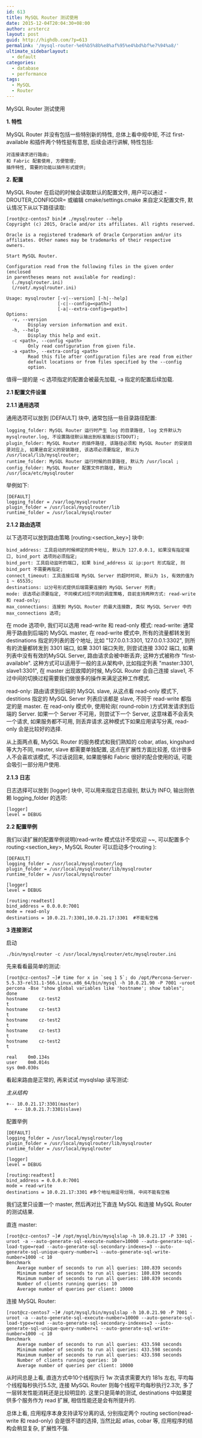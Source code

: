 ```yaml
---
id: 613
title: MySQL Router 测试使用
date: 2015-12-04T20:04:30+08:00
author: arstercz
layout: post
guid: http://highdb.com/?p=613
permalink: '/mysql-router-%e6%b5%8b%e8%af%95%e4%bd%bf%e7%94%a8/'
ultimate_sidebarlayout:
  - default
categories:
  - database
  - performance
tags:
  - MySQL
  - Router
---
```

MySQL Router 测试使用

<strong>1. 特性</strong>

MySQL Router 并没有包括一些特别新的特性, 总体上看中规中矩, 不过 first-available 和插件两个特性挺有意思, 后续会进行讲解, 特性包括:
```
对连接请求进行路由;
和 Fabric 配套使用, 方便管理;
插件特性, 需要的功能以插件形式提供;
``` 
<more></more>

<strong>2. 配置</strong>

MySQL Router 在启动的时候会读取默认的配置文件, 用户可以通过  -DROUTER_CONFIGDIR=<path> 或编辑 cmake/settings.cmake 来自定义配置文件, 默认情况下从以下路径读取:
```
[root@cz-centos7 bin]# ./mysqlrouter --help
Copyright (c) 2015, Oracle and/or its affiliates. All rights reserved.

Oracle is a registered trademark of Oracle Corporation and/or its
affiliates. Other names may be trademarks of their respective
owners.

Start MySQL Router.

Configuration read from the following files in the given order (enclosed
in parentheses means not available for reading):
  (./mysqlrouter.ini)
  (/root/.mysqlrouter.ini)

Usage: mysqlrouter [-v|--version] [-h|--help]
                   [-c|--config=<path>]
                   [-a|--extra-config=<path>]
Options:
  -v, --version
        Display version information and exit.
  -h, --help
        Display this help and exit.
  -c <path>, --config <path>
        Only read configuration from given file.
  -a <path>, --extra-config <path>
        Read this file after configuration files are read from either
        default locations or from files specified by the --config
        option.
```

值得一提的是 -c 选项指定的配置会被最先加载, -a 指定的配置后续加载.

<strong>2.1 配置文件设置</strong>

<strong>2.1.1 通用选项</strong>

通用选项可以放到 [DEFAULT] 块中, 通常包括一些目录路径配置:
```
logging_folder: MySQL Router 运行时产生 log 的目录路径, log 文件默认为 mysqlrouter.log, 不设置路径默认输出到标准输出(STDOUT);
plugin_folder: MySQL Router 的插件路径, 该路径必须和 MySQL Router 的安装目录对应上, 如果是自定义的安装路径, 该选项必须要指定, 默认为 /usr/local/lib/mysqlrouter;
runtime_folder: MySQL Router 运行时候的目录路径, 默认为 /usr/local ;
config_folder: MySQL Router 配置文件的路径, 默认为 /usr/loca/etc/mysqlrouter
```

举例如下:
```
[DEFAULT]
logging_folder = /var/log/mysqlrouter
plugin_folder = /usr/local/mysqlrouter/lib
runtime_folder = /usr/local/mysqlrouter
```

<strong>2.1.2 路由选项</strong>

以下选项可以放到路由策略 [routing:<section_key>] 块中:
```
bind_address: 工具启动的时候绑定的网卡地址, 默认为 127.0.0.1, 如果没有指定端口, bind_port 选项则必须指定;
bind_port: 工具启动监听的端口, 如果 bind_address 以 ip:port 形式指定, 则 bind_port 不需要再指定;
connect_timeout: 工具连接后端 MySQL Server 的超时时间, 默认为 1s, 有效的值为 1 ~ 65535;
destinations: 以分号形式提供后端需要连接的 MySQL Server 列表;
mode: 该选项必须要指定, 不同模式对应不同的调度策略, 目前支持两种方式: read-write 和 read-only;
max_connections: 连接到 MySQL Router 的最大连接数, 类似 MySQL Server 中的 max_connections 选项;
```

在 mode 选项中, 我们可以选用 read-write 和 read-only 模式:
read-write: 通常用于路由到后端的 MySQL master, 在 read-write 模式中, 所有的流量都转发到 destinations 指定的列表的首个地址, 比如 "127.0.0.1:3301, 127.0.0.1:3302", 则所有的流量都转发到 3301 端口, 如果 3301 端口失败, 则尝试连接 3302 端口, 如果列表中没有有效的MySQL Server, 路由请求会被中断丢弃; 这种方式被称作 "first-available". 这种方式可以适用于一般的主从架构中, 比如指定列表 "master:3301, slave1:3301", 在 master 出现故障的时候, MySQL Router 会自己连接 slave1, 不过中间的切换过程需要我们做很多的操作来满足这种工作模式.

read-only: 路由请求到后端的 MySQL slave, 从这点看 read-only 模式下, destitions 指定的 MySQL Server 列表应该都是 slave, 不同于 read-write 都指定的是 master. 在 read-only 模式中, 使用轮询( round-robin )方式转发请求到后端的 Server. 如果一个 Server 不可用，则尝试下一个 Server, 这意味着不会丢失一个请求, 如果服务都不可用, 则丢弃请求.这种模式下如果应用读写分离, read-only 会是比较好的选择.

从上面两点看, MySQL Router 的服务模式和我们熟知的 cobar, atlas, kingshard 等大为不同, master, slave 都需要单独配置, 这点在扩展性方面比较差, 估计很多人不会喜欢该模式, 不过话说回来, 如果能够和 Fabric 很好的配合使用的话, 可能会吸引一部分用户使用.

<strong>2.1.3 日志</strong>
 
  日志选择可以放到 [logger] 块中, 可以用来指定日志级别, 默认为 INFO, 输出则依赖 logging_folder 的选项:
```
[logger]
level = DEBUG
```

<strong>2.2 配置举例</strong>

我们以读扩展的配置举例说明(read-write 模式估计不受欢迎 ~~, 可以配置多个 routing:<section_key>, MySQL Router 可以启动多个routing ):
```
[DEFAULT]
logging_folder = /usr/local/mysqlrouter/log
plugin_folder = /usr/local/mysqlrouter/lib/mysqlrouter
runtime_folder = /usr/local/mysqlrouter

[logger]
level = DEBUG

[routing:readtest]
bind_address = 0.0.0.0:7001
mode = read-only
destinations = 10.0.21.7:3301,10.0.21.17:3301  #不能有空格
```

<strong>3  连接测试</strong>

启动
```
./bin/mysqlrouter -c /usr/local/mysqlrouter/etc/mysqlrouter.ini
```
   先来看看最简单的测试:
```
[root@cz-centos7 ~]# time for x in `seq 1 5`; do /opt/Percona-Server-5.5.33-rel31.1-566.Linux.x86_64/bin/mysql -h 10.0.21.90 -P 7001 -uroot percona -Bse "show global variables like 'hostname'; show tables"; done
hostname	cz-test2
t
hostname	cz-test3
t
hostname	cz-test2
t
hostname	cz-test3
t
hostname	cz-test2
t

real	0m0.134s
user	0m0.014s
sys	0m0.030s
```
看起来路由是正常的, 再来试试 mysqlslap 读写测试:

*主从结构*
```
+-- 10.0.21.17:3301(master)
   +-- 10.0.21.7:3301(slave)
```

配置举例
```
[DEFAULT]
logging_folder = /usr/local/mysqlrouter/log
plugin_folder = /usr/local/mysqlrouter/lib/mysqlrouter
runtime_folder = /usr/local/mysqlrouter

[logger]
level = DEBUG

[routing:readtest]
bind_address = 0.0.0.0:7001
mode = read-write
destinations = 10.0.21.17:3301 #多个地址用逗号分隔, 中间不能有空格
```

我们这里只设置一个 master, 然后再对比下直连 MySQL 和连接 MySQL Router 的测试结果.

直连 master: 
```
[root@cz-centos7 ~]# /opt/mysql/bin/mysqlslap -h 10.0.21.17 -P 3301 -uroot -a --auto-generate-sql-execute-number=10000 --auto-generate-sql-load-type=read --auto-generate-sql-secondary-indexes=3 --auto-generate-sql-unique-query-number=1 --auto-generate-sql-write-number=1000 -c 10
Benchmark
	Average number of seconds to run all queries: 180.839 seconds
	Minimum number of seconds to run all queries: 180.839 seconds
	Maximum number of seconds to run all queries: 180.839 seconds
	Number of clients running queries: 10
	Average number of queries per client: 10000
```

连接 MySQL Router:
```
[root@cz-centos7 ~]# /opt/mysql/bin/mysqlslap -h 10.0.21.90 -P 7001 -uroot -a --auto-generate-sql-execute-number=10000 --auto-generate-sql-load-type=read --auto-generate-sql-secondary-indexes=3 --auto-generate-sql-unique-query-number=1 --auto-generate-sql-write-number=1000 -c 10
Benchmark
	Average number of seconds to run all queries: 433.598 seconds
	Minimum number of seconds to run all queries: 433.598 seconds
	Maximum number of seconds to run all queries: 433.598 seconds
	Number of clients running queries: 10
	Average number of queries per client: 10000
```

从时间总是上看, 直连方式中10个线程执行 1w 次请求需要大约 181s 左右, 平均每个线程每秒执行5.5次, 连接 MySQL Router 则每个线程平均每秒执行2.3次, 多了一层转发性能消耗还是比较明显的. 这里只是简单的测试, destinations 中如果提供多个服务作为 read 扩展, 相信性能还是会有所提升的.

总体上看, 应用程序本身支持读写分离的话, 分别指定两个 routing section(read-write 和 read-only) 会是很不错的选择, 当然比起 atlas, cobar 等, 应用程序的结构会稍显复杂, 扩展性不强.